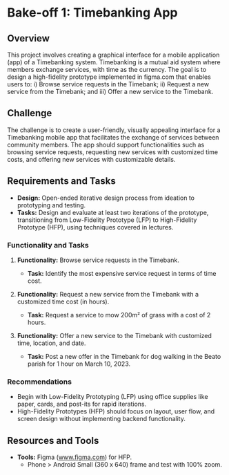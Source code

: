 # Bake-off 1: Timebanking App

## Overview
This project involves creating a graphical interface for a mobile application (app) of a Timebanking system. Timebanking is a mutual aid system where members exchange services, with time as the currency. The goal is to design a high-fidelity prototype implemented in figma.com that enables users to: i) Browse service requests in the Timebank; ii) Request a new service from the Timebank; and iii) Offer a new service to the Timebank.

## Challenge
The challenge is to create a user-friendly, visually appealing interface for a Timebanking mobile app that facilitates the exchange of services between community members. The app should support functionalities such as browsing service requests, requesting new services with customized time costs, and offering new services with customizable details.

## Requirements and Tasks
- **Design:** Open-ended iterative design process from ideation to prototyping and testing.
- **Tasks:** Design and evaluate at least two iterations of the prototype, transitioning from Low-Fidelity Prototype (LFP) to High-Fidelity Prototype (HFP), using techniques covered in lectures.

### Functionality and Tasks
1. **Functionality:** Browse service requests in the Timebank.
   - **Task:** Identify the most expensive service request in terms of time cost.

2. **Functionality:** Request a new service from the Timebank with a customized time cost (in hours).
   - **Task:** Request a service to mow 200m² of grass with a cost of 2 hours.

3. **Functionality:** Offer a new service to the Timebank with customized time, location, and date.
   - **Task:** Post a new offer in the Timebank for dog walking in the Beato parish for 1 hour on March 10, 2023.

### Recommendations
- Begin with Low-Fidelity Prototyping (LFP) using office supplies like paper, cards, and post-its for rapid iterations.
- High-Fidelity Prototypes (HFP) should focus on layout, user flow, and screen design without implementing backend functionality.

## Resources and Tools
- **Tools:** Figma (www.figma.com) for HFP.
  - Phone > Android Small (360 x 640) frame and test with 100% zoom.
